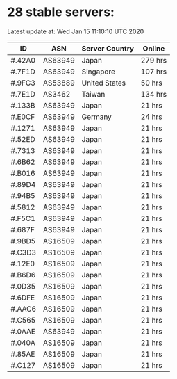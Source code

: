 # 28 stable servers:

Latest update at: Wed Jan 15 11:10:10 UTC 2020

| ID | ASN | Server Country | Online |
| -- | --- | -------------- | ------ |
| #.42A0 | AS63949 | Japan | 279 hrs |
| #.7F1D | AS63949 | Singapore | 107 hrs |
| #.9FC3 | AS53889 | United States | 50 hrs |
| #.7E1D | AS3462 | Taiwan | 134 hrs |
| #.133B | AS63949 | Japan | 21 hrs |
| #.E0CF | AS63949 | Germany | 24 hrs |
| #.1271 | AS63949 | Japan | 21 hrs |
| #.52ED | AS63949 | Japan | 21 hrs |
| #.7313 | AS63949 | Japan | 21 hrs |
| #.6B62 | AS63949 | Japan | 21 hrs |
| #.B016 | AS63949 | Japan | 21 hrs |
| #.89D4 | AS63949 | Japan | 21 hrs |
| #.94B5 | AS63949 | Japan | 21 hrs |
| #.5812 | AS63949 | Japan | 21 hrs |
| #.F5C1 | AS63949 | Japan | 21 hrs |
| #.687F | AS63949 | Japan | 21 hrs |
| #.9BD5 | AS16509 | Japan | 21 hrs |
| #.C3D3 | AS16509 | Japan | 21 hrs |
| #.12E0 | AS16509 | Japan | 21 hrs |
| #.B6D6 | AS16509 | Japan | 21 hrs |
| #.0D35 | AS16509 | Japan | 21 hrs |
| #.6DFE | AS16509 | Japan | 21 hrs |
| #.AAC6 | AS16509 | Japan | 21 hrs |
| #.C565 | AS16509 | Japan | 21 hrs |
| #.0AAE | AS63949 | Japan | 21 hrs |
| #.040A | AS16509 | Japan | 21 hrs |
| #.85AE | AS16509 | Japan | 21 hrs |
| #.C127 | AS16509 | Japan | 21 hrs |

